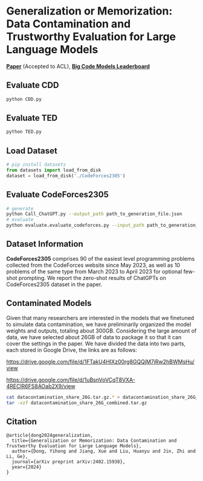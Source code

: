 # Generalization or Memorization: Data Contamination and Trustworthy Evaluation for Large Language Models
[**Paper**](https://arxiv.org/abs/2402.15938) (Accepted to ACL), [**Big Code Models Leaderboard**](https://huggingface.co/spaces/wzxii/Memorization-or-Generation-of-Big-Code-Models-Leaderboard)

## Evaluate CDD
```bash
python CDD.py
```

## Evaluate TED
```bash
python TED.py
```

## Load Dataset
```Python
# pip install datasets
from datasets import load_from_disk
dataset = load_from_disk('./CodeForces2305')
```

## Evaluate CodeForces2305
```bash
# generate
python Call_ChatGPT.py --output_path path_to_generation_file.json 
# evaluate
python evaluate.evaluate_codeforces.py --input_path path_to_generation_file.json
```

## Dataset Information
**CodeForces2305** comprises 90 of the easiest level programming problems collected from the CodeForces website since May 2023, as well as 10 problems of the same type from March 2023 to April 2023 for optional few-shot prompting. We report the zero-shot results of ChatGPTs on CodeForces2305 dataset in the paper.

## Contaminated Models
Given that many researchers are interested in the models that we finetuned to simulate data contamination, we have preliminarily organized the model weights and outputs, totaling about 300GB. Considering the large amount of data, we have selected about 26GB of data to package it so that it can cover the settings in the paper. We have divided the data into two parts, each stored in Google Drive, the links are as follows: 

https://drive.google.com/file/d/1FTakU4HIXz00rg8GQQjM7jRw2hBWMsHu/view

https://drive.google.com/file/d/1uBsnVoVCqT8VXA-4REClR6FS8AOab2X9/view

```bash
cat datacontamination_share_26G.tar.gz.* > datacontamination_share_26G_combined.tar.gz
tar -xzf datacontamination_share_26G_combined.tar.gz
```
 
## Citation
```
@article{dong2024generalization,
  title={Generalization or Memorization: Data Contamination and Trustworthy Evaluation for Large Language Models},
  author={Dong, Yihong and Jiang, Xue and Liu, Huanyu and Jin, Zhi and Li, Ge},
  journal={arXiv preprint arXiv:2402.15938},
  year={2024}
}
```
